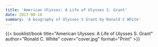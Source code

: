 ```yaml
---
title: 'American Ulysses: A Life of Ulysses S. Grant'
date: 2017-08-18
summary: 'A biography of Ulysses S Grant by Ronald C White'
---
```


{{< booklist/book
title="American Ulysses: A Life of Ulysses S. Grant"
author="Ronald C. White"
cover="cover.jpg"
format="Print" >}}
